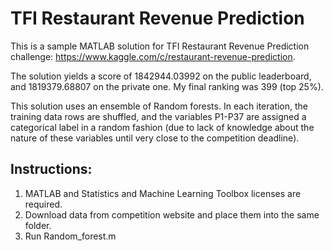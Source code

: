# TFI Restaurant Revenue Prediction
This is a sample MATLAB solution for TFI Restaurant Revenue Prediction challenge:
https://www.kaggle.com/c/restaurant-revenue-prediction.

The solution yields a score of 1842944.03992 on the public leaderboard, and 1819379.68807 on the private one. My final ranking was 399 (top 25%).

This solution uses an ensemble of Random forests. In each iteration, the training data rows are shuffled, and the variables P1-P37 are assigned a categorical label in a random fashion (due to lack of knowledge about the nature of these variables until very close to the competition deadline). 

## Instructions:

1. MATLAB and Statistics and Machine Learning Toolbox licenses are required.
2. Download data from competition website and place them into the same folder.
3. Run Random_forest.m

